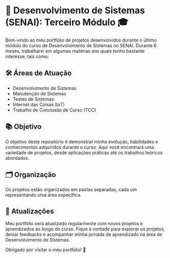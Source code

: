 # 🚀 Desenvolvimento de Sistemas (SENAI): Terceiro Módulo 🎓

Bem-vindo ao meu portfólio de projetos desenvolvidos durante o último módulo do curso de Desenvolvimento de Sistemas no SENAI. Durante 6 meses, trabalharei em algumas matérias aos quais tenho bastante interesse, tais como:

## 🛠️ Áreas de Atuação

- Desenvolvimento de Sistemas
- Manutenção de Sistemas
- Testes de Sistemas
- Internet das Coisas (IoT)
- Trabalho de Conclusão de Curso (TCC)

## 📚 Objetivo

O objetivo deste repositório é demonstrar minha evolução, habilidades e conhecimentos adquiridos durante o curso. Aqui você encontrará uma variedade de projetos, desde aplicações práticas até os trabalhos teóricos abordados.

## 🗂️ Organização

Os projetos estão organizados em pastas separadas, cada um representando uma área específica.

## 🔄 Atualizações

Meu portfólio será atualizado regularmente com novos projetos e aprendizados ao longo do curso. Fique à vontade para explorar os projetos, deixar feedbacks e acompanhar minha jornada de aprendizado na área de Desenvolvimento de Sistemas.

Obrigado por visitar o meu portfólio! 🙌
